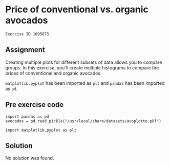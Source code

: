 
#  Price of conventional vs. organic avocados

```
Exercise ID 1095673
```

##  Assignment 

Creating multiple plots for different subsets of data allows you to compare groups. In this exercise, you'll create multiple histograms to compare the prices of conventional and organic avocados.

`matplotlib.pyplot` has been imported as `plt` and `pandas` has been imported as `pd`.

##  Pre exercise code 

```
import pandas as pd
avocados = pd.read_pickle("/usr/local/share/datasets/avoplotto.pkl")

import matplotlib.pyplot as plt
```



##  Solution 

No solution was found.


